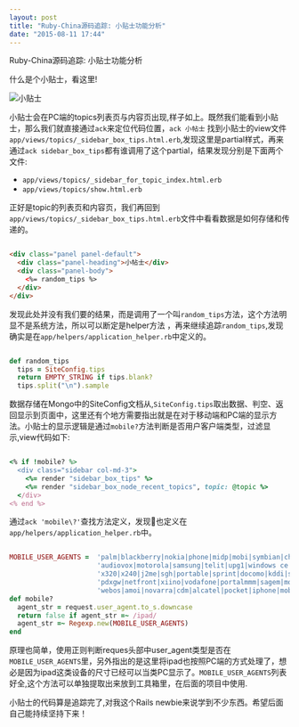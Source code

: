 ```yaml
---
layout: post
title: "Ruby-China源码追踪: 小贴士功能分析"
date: "2015-08-11 17:44"
---
```


Ruby-China源码追踪: 小贴士功能分析

什么是个小贴士，看这里!

![小贴士]({{site.IMG_PATH}}/RS-tips.png)


小贴士会在PC端的topics列表页与内容页出现,样子如上。既然我们能看到小贴士，那么我们就直接通过`ack`来定位代码位置，`ack 小帖士` 找到小贴士的view文件`app/views/topics/_sidebar_box_tips.html.erb`,发现这里是partial样式，再来通过`ack sidebar_box_tips`都有谁调用了这个partial，结果发现分别是下面两个文件:

+ `app/views/topics/_sidebar_for_topic_index.html.erb`
+ `app/views/topics/show.html.erb`

正好是topic的列表页和内容页，我们再回到`app/views/topics/_sidebar_box_tips.html.erb`文件中看看数据是如何存储和传递的。


```html

<div class="panel panel-default">
  <div class="panel-heading">小帖士</div>
  <div class="panel-body">
    <%= random_tips %>
  </div>
</div>

```

发现此处并没有我们要的结果，而是调用了一个叫`random_tips`方法，这个方法明显不是系统方法，所以可以断定是helper方法
，再来继续追踪`random_tips`,发现确实是在`app/helpers/application_helper.rb`中定义的。


```ruby

def random_tips
  tips = SiteConfig.tips
  return EMPTY_STRING if tips.blank?
  tips.split("\n").sample

```

数据存储在Mongo中的SiteConfig文档从,`SiteConfig.tips`取出数据、判空、返回显示到页面中，这里还有个地方需要指出就是在对于移动端和PC端的显示方法。小贴士的显示逻辑是通过`mobile?`方法判断是否用户客户端类型，过滤显示,view代码如下:


```ruby

<% if !mobile? %>
  <div class="sidebar col-md-3">
    <%= render "sidebar_box_tips" %>
    <%= render "sidebar_box_node_recent_topics", topic: @topic %>
  </div>
<% end %>

```

通过`ack 'mobile\?'`查找方法定义，发现也定义在`app/helpers/application_helper.rb`中。

```ruby

MOBILE_USER_AGENTS =  'palm|blackberry|nokia|phone|midp|mobi|symbian|chtml|ericsson|minimo|' +
                      'audiovox|motorola|samsung|telit|upg1|windows ce|ucweb|astel|plucker|' +
                      'x320|x240|j2me|sgh|portable|sprint|docomo|kddi|softbank|android|mmp|' +
                      'pdxgw|netfront|xiino|vodafone|portalmmm|sagem|mot-|sie-|ipod|up\\.b|' +
                      'webos|amoi|novarra|cdm|alcatel|pocket|iphone|mobileexplorer|mobile'
def mobile?
  agent_str = request.user_agent.to_s.downcase
  return false if agent_str =~ /ipad/
  agent_str =~ Regexp.new(MOBILE_USER_AGENTS)
end

```

原理也简单，使用正则判断reques头部中user_agent类型是否在`MOBILE_USER_AGENTS`里，另外指出的是这里将ipad也按照PC端的方式处理了，想必是因为ipad这类设备的尺寸已经可以当类PC显示了。`MOBILE_USER_AGENTS`列表好全,这个方法可以单独提取出来放到工具箱里，在后面的项目中使用.


小贴士的代码算是追踪完了,对我这个Rails newbie来说学到不少东西。希望后面自己能持续坚持下来！
